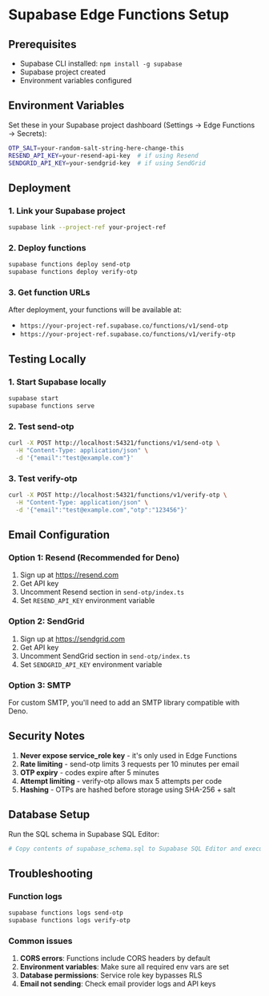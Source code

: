 # Supabase Edge Functions Setup

## Prerequisites
- Supabase CLI installed: `npm install -g supabase`
- Supabase project created
- Environment variables configured

## Environment Variables

Set these in your Supabase project dashboard (Settings → Edge Functions → Secrets):

```bash
OTP_SALT=your-random-salt-string-here-change-this
RESEND_API_KEY=your-resend-api-key  # if using Resend
SENDGRID_API_KEY=your-sendgrid-key  # if using SendGrid
```

## Deployment

### 1. Link your Supabase project
```bash
supabase link --project-ref your-project-ref
```

### 2. Deploy functions
```bash
supabase functions deploy send-otp
supabase functions deploy verify-otp
```

### 3. Get function URLs
After deployment, your functions will be available at:
- `https://your-project-ref.supabase.co/functions/v1/send-otp`
- `https://your-project-ref.supabase.co/functions/v1/verify-otp`

## Testing Locally

### 1. Start Supabase locally
```bash
supabase start
supabase functions serve
```

### 2. Test send-otp
```bash
curl -X POST http://localhost:54321/functions/v1/send-otp \
  -H "Content-Type: application/json" \
  -d '{"email":"test@example.com"}'
```

### 3. Test verify-otp
```bash
curl -X POST http://localhost:54321/functions/v1/verify-otp \
  -H "Content-Type: application/json" \
  -d '{"email":"test@example.com","otp":"123456"}'
```

## Email Configuration

### Option 1: Resend (Recommended for Deno)
1. Sign up at https://resend.com
2. Get API key
3. Uncomment Resend section in `send-otp/index.ts`
4. Set `RESEND_API_KEY` environment variable

### Option 2: SendGrid
1. Sign up at https://sendgrid.com
2. Get API key
3. Uncomment SendGrid section in `send-otp/index.ts`
4. Set `SENDGRID_API_KEY` environment variable

### Option 3: SMTP
For custom SMTP, you'll need to add an SMTP library compatible with Deno.

## Security Notes

1. **Never expose service_role key** - it's only used in Edge Functions
2. **Rate limiting** - send-otp limits 3 requests per 10 minutes per email
3. **OTP expiry** - codes expire after 5 minutes
4. **Attempt limiting** - verify-otp allows max 5 attempts per code
5. **Hashing** - OTPs are hashed before storage using SHA-256 + salt

## Database Setup

Run the SQL schema in Supabase SQL Editor:
```bash
# Copy contents of supabase_schema.sql to Supabase SQL Editor and execute
```

## Troubleshooting

### Function logs
```bash
supabase functions logs send-otp
supabase functions logs verify-otp
```

### Common issues
1. **CORS errors**: Functions include CORS headers by default
2. **Environment variables**: Make sure all required env vars are set
3. **Database permissions**: Service role key bypasses RLS
4. **Email not sending**: Check email provider logs and API keys
